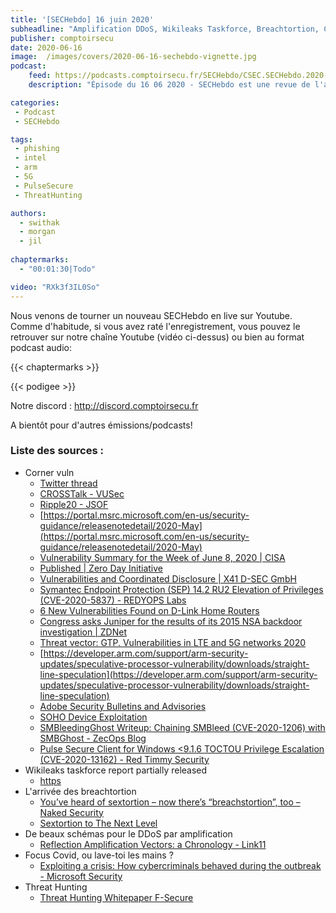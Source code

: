 ```yaml
---
title: '[SECHebdo] 16 juin 2020'
subheadline: "Amplification DDoS, Wikileaks Taskforce, Breachtortion, Covid & Cybercrime, CornerVun, etc."
publisher: comptoirsecu
date: 2020-06-16
image:  /images/covers/2020-06-16-sechebdo-vignette.jpg
podcast:
    feed: https://podcasts.comptoirsecu.fr/SECHebdo/CSEC.SECHebdo.2020-06-16.m4a
    description: "Épisode du 16 06 2020 - SECHebdo est une revue de l'actualité cybersécurité réalisée en live sur Youtube, généralement le mardi soir."

categories:
 - Podcast
 - SECHebdo

tags:
 - phishing
 - intel
 - arm
 - 5G
 - PulseSecure
 - ThreatHunting

authors:
  - swithak
  - morgan
  - jil
  
chaptermarks:
  - "00:01:30|Todo"

video: "RXk3f3IL0So"
---
```


Nous venons de tourner un nouveau SECHebdo en live sur Youtube. Comme d'habitude, si vous avez raté l'enregistrement, vous pouvez le retrouver sur notre chaîne Youtube (vidéo ci-dessus) ou bien au format podcast audio:

{{< chaptermarks >}}

{{< podigee >}}

Notre discord : <http://discord.comptoirsecu.fr>

A bientôt pour d'autres émissions/podcasts!

### Liste des sources :

*  Corner vuln
	* [Twitter thread](https://twitter.com/SwitHak/status/1270484571159760899)
	* [CROSSTalk - VUSec](https://www.vusec.net/projects/crosstalk/)
	* [Ripple20 - JSOF](https://www.jsof-tech.com/ripple20/)
	* [https://portal.msrc.microsoft.com/en-us/security-guidance/releasenotedetail/2020-May](https://portal.msrc.microsoft.com/en-us/security-guidance/releasenotedetail/2020-May)
	* [Vulnerability Summary for the Week of June 8, 2020 | CISA](https://www.us-cert.gov/ncas/bulletins/sb20-167)
	* [Published | Zero Day Initiative](https://www.zerodayinitiative.com/advisories/published/)
	* [Vulnerabilities and Coordinated Disclosure | X41 D-SEC GmbH](https://www.x41-dsec.de/security/news/working/research/2020/06/15/x41-coordinated-disclosure/)
	* [Symantec Endpoint Protection (SEP) 14.2 RU2 Elevation of Privileges (CVE-2020-5837) - REDYOPS Labs](https://labs.redyops.com/index.php/2020/04/27/symantec-endpoint-protection-sep-14-2-eop-via-arbitrary-write/)
	* [6 New Vulnerabilities Found on D-Link Home Routers](https://unit42.paloaltonetworks.com/6-new-d-link-vulnerabilities-found-on-home-routers/)
	* [Congress asks Juniper for the results of its 2015 NSA backdoor investigation | ZDNet](https://www.zdnet.com/article/congress-asks-juniper-for-the-results-of-its-2015-nsa-backdoor-investigation/)
	* [Threat vector: GTP. Vulnerabilities in LTE and 5G networks 2020](https://positive-tech.com/research/gtp-2020/)
	* [https://developer.arm.com/support/arm-security-updates/speculative-processor-vulnerability/downloads/straight-line-speculation](https://developer.arm.com/support/arm-security-updates/speculative-processor-vulnerability/downloads/straight-line-speculation)
	* [Adobe Security Bulletins and Advisories](https://helpx.adobe.com/security.html)
	* [SOHO Device Exploitation](https://blog.grimm-co.com/2020/06/soho-device-exploitation.html)
	* [SMBleedingGhost Writeup: Chaining SMBleed (CVE-2020-1206) with SMBGhost - ZecOps Blog](https://blog.zecops.com/vulnerabilities/smbleedingghost-writeup-chaining-smbleed-cve-2020-1206-with-smbghost/)
	* [Pulse Secure Client for Windows <9.1.6 TOCTOU Privilege Escalation (CVE-2020-13162) - Red Timmy Security](https://www.redtimmy.com/privilege-escalation/pulse-secure-client-for-windows-9-1-6-toctou-privilege-escalation-cve-2020-13162/)
*  Wikileaks taskforce report partially released
	* [https](https://twitter.com/RidT/status/1272890574291570691?s=20)
*  L'arrivée des breachtortion
	* [You’ve heard of sextortion – now there’s “breachstortion”, too – Naked Security](https://nakedsecurity.sophos.com/2020/06/15/youve-heard-of-sextortion-now-theres-breachstortion-too/)
	* [Sextortion to The Next Level](https://isc.sans.edu/forums/diary/Sextortion+to+The+Next+Level/26244/)
*  De beaux schémas pour le DDoS par amplification
	* [Reflection Amplification Vectors: a Chronology - Link11](https://www.link11.com/en/blog/threat-landscape/ddos-reflection-amplification-vectors-chronology/)
*  Focus Covid, ou lave-toi les mains ?
	* [Exploiting a crisis: How cybercriminals behaved during the outbreak - Microsoft Security](https://www.microsoft.com/security/blog/2020/06/16/exploiting-a-crisis-how-cybercriminals-behaved-during-the-outbreak/)
*  Threat Hunting
	* [Threat Hunting Whitepaper F-Secure](https://img.en25.com/Web/FSecure/%7Bef3a9596-88c1-4959-b9ea-4a1965b6030c%7D_FR_2020_FS_Threat_hunting_Whitepaper_VF.pdf)
